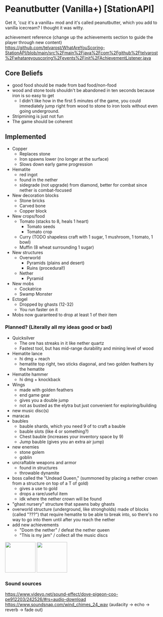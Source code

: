# Peanutbutter (Vanilla+) [StationAPI]

Get it, 'cuz it's a vanilla+ mod and it's called peanutbutter, which you add to vanilla icecream? I thought it was witty.

achievement reference
(change up the achievements section to guide the player through new content)
https://github.com/telvarost/WhatAreYouScoring-StationAPI/blob/main/src%2Fmain%2Fjava%2Fcom%2Fgithub%2Ftelvarost%2Fwhatareyouscoring%2Fevents%2Finit%2FAchievementListener.java

## Core Beliefs
- good food should be made from bad food/non-food
- wood and stone tools shouldn't be abandoned in ten seconds because iron is so easy to get
  - I didn't like how in the first 5 minutes of the game, you could immediately jump right from wood to stone to iron
    tools without even going underground.
- Stripmining is just not fun
- The game should be coherent

## Implemented
- Copper
  - Replaces stone
  - Iron spawns lower (no longer at the surface)
  - Slows down early game progression
- Hematite
  - red ingot
  - found in the nether
  - sidegrade (not upgrade) from diamond, better for combat since nether is combat-focused
- New decoration blocks
  - Stone bricks
  - Carved bone
  - Copper block
- New crops/food
  - Tomato (stacks to 8, heals 1 heart)
    - Tomato seeds
    - Tomato crop
  - Curry (TODO shapeless craft with 1 sugar, 1 mushroom, 1 tomato, 1 bowl)
  - Muffin (8 wheat surrounding 1 sugar)
- New structures
  - Overworld
    - Pyramids (plains and desert)
    - Ruins (procedural!)
  - Nether
    - Pyramid
- New mobs
  - Cockatrice
  - Swamp Monster
- Ectogel
  - Dropped by ghasts (12-32)
  - You run faster on it
- Mobs now guaranteed to drop at least 1 of their item

### Planned? (Literally all my ideas good or bad)
- Quicksilver
  - The ore has streaks in it like nether quartz
  - Fastest tool, but has mid-range durability and mining level of wood
- Hematite lance
  - hi dmg + reach
  - hematite top right, two sticks diagonal, and two golden feathers by the hematite
- Hematite hammer
  - hi dmg + knockback
- Wings
  - made with golden feathers
  - end game gear
  - gives you a double jump
  - not as busted as the elytra but just convenient for exploring/building
- new music disc(s)
- maracas
- baubles
  - bauble shards, which you need 9 of to craft a bauble
  - bauble slots (like 4 or something?)
  - Chest bauble (increases your inventory space by 9)
  - Jump bauble (gives you an extra air jump)
- new enemies
  - stone golem
  - goblin
- uncraftable weapons and armor
  - found in structures
  - throwable dynamite
- boss called the "Undead Queen," (summoned by placing a nether crown from a structure on top of a T of gold)
  - gives a use to gold
  - drops a rare/useful item
  - idk where the nether crown will be found
- "ghast nursery" structure that spawns baby ghasts
- overworld structure (underground, like strongholds) made of blocks (called "???") that require hematite to be able to break into, so there's no way to go into them until after you reach the nether
- add new achievements
  - "Doom the nether" / defeat the nether queen
  - "This is my jam" / collect all the music discs

<img height="100" src="https://static.wikia.nocookie.net/stardew-valley-minecraft-datapack/images/9/96/Music_disc_concernedapewinternocturneofice.png">
<img height="100" src="https://static.wikia.nocookie.net/shivaxis-rlcraft/images/c/cc/Iron_Hammer_%28Better_Survival%29.png">

### Sound sources
https://www.videvo.net/sound-effect/dove-pigeon-coo-pe912203/242526/#rs=audio-download
https://www.soundsnap.com/wind_chimes_24_wav (audacity -> echo -> reverb -> fade out)